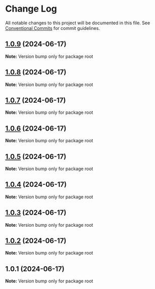 # Change Log

All notable changes to this project will be documented in this file.
See [Conventional Commits](https://conventionalcommits.org) for commit guidelines.

## [1.0.9](https://github.com/x007xyz/vue-media-library/compare/v1.0.5...v1.0.9) (2024-06-17)

**Note:** Version bump only for package root





## [1.0.8](https://github.com/x007xyz/vue-media-library/compare/v1.0.5...v1.0.8) (2024-06-17)

**Note:** Version bump only for package root





## [1.0.7](https://github.com/x007xyz/vue-media-library/compare/v1.0.5...v1.0.7) (2024-06-17)

**Note:** Version bump only for package root





## [1.0.6](https://github.com/x007xyz/vue-media-library/compare/v1.0.5...v1.0.6) (2024-06-17)

**Note:** Version bump only for package root





## [1.0.5](https://github.com/x007xyz/vue-media-library/compare/v1.0.4...v1.0.5) (2024-06-17)

**Note:** Version bump only for package root





## [1.0.4](https://github.com/x007xyz/vue-media-library/compare/v1.0.3...v1.0.4) (2024-06-17)

**Note:** Version bump only for package root





## [1.0.3](https://github.com/x007xyz/vue-media-library/compare/v1.0.2...v1.0.3) (2024-06-17)

**Note:** Version bump only for package root





## [1.0.2](https://github.com/x007xyz/vue-media-library/compare/v1.0.1...v1.0.2) (2024-06-17)

**Note:** Version bump only for package root





## 1.0.1 (2024-06-17)

**Note:** Version bump only for package root
